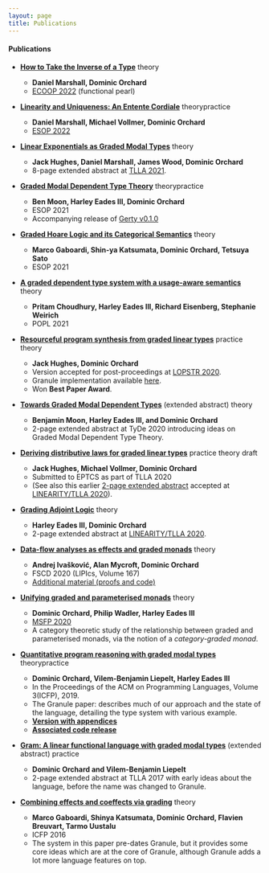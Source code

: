 ```yaml
---
layout: page
title: Publications
---
```


#### Publications

* [__How to Take the Inverse of a Type__](http://granule-project.github.io/papers/ecoop22-paper.pdf) <span class="theory">theory</span>

  - __Daniel Marshall, Dominic Orchard__
  - [ECOOP 2022](https://2022.ecoop.org) (functional pearl)

* [__Linearity and Uniqueness: An Entente Cordiale__](http://granule-project.github.io/papers/esop22-paper.pdf) <span class="theory">theory</span><span class="practice">practice</span>

  - __Daniel Marshall, Michael Vollmer, Dominic Orchard__
  - [ESOP 2022](https://etaps.org/2022/esop)

* [__Linear Exponentials as Graded Modal Types__](http://granule-project.github.io/papers/tlla_2021_paper11.pdf) <span class="theory">theory</span>

  - __Jack Hughes, Daniel Marshall, James Wood, Dominic Orchard__
  - 8-page extended abstract at [TLLA 2021](https://lipn.univ-paris13.fr/TLLA/2021/).

* [__Graded Modal Dependent Type Theory__](https://link.springer.com/chapter/10.1007/978-3-030-72019-3_17) <span class="theory">theory</span><span class="practice">practice</span>
  - __Ben Moon, Harley Eades III, Dominic Orchard__
  - ESOP 2021
  - Accompanying release of [Gerty v0.1.0](https://github.com/granule-project/gerty/releases/tag/v0.1.0)

* [__Graded Hoare Logic and its Categorical Semantics__](https://link.springer.com/chapter/10.1007/978-3-030-72019-3_9) <span class="theory">theory</span>
  - __Marco Gaboardi, Shin-ya Katsumata, Dominic Orchard, Tetsuya  Sato__
  - ESOP 2021

* [__A graded dependent type system with a usage-aware semantics__](https://dl.acm.org/doi/10.1145/3434331) <span class="theory">theory</span>
  - __Pritam Choudhury, Harley Eades III, Richard Eisenberg, Stephanie Weirich__
  - POPL 2021

* [__Resourceful program synthesis from graded linear types__](http://granule-project.github.io/papers/LOPSTR_2020_paper_post_proceedings.pdf)  <span class="practice">practice</span> <span class="theory">theory</span>
  - __Jack Hughes, Dominic Orchard__
  - Version accepted for post-proceedings at [LOPSTR 2020](https://nms.kcl.ac.uk/maribel.fernandez/LOPSTR2020/).
  - Granule implementation available [here](https://github.com/granule-project/granule/releases/tag/v0.7.8.0).
  - Won __Best Paper Award__.

*  [__Towards Graded Modal Dependent Types__](papers/towards-graded-modal-dependent-types.pdf) (extended abstract) <span class="practice">theory</span>

   - __Benjamin Moon, Harley Eades III, and Dominic Orchard__
   - 2-page extended abstract at TyDe 2020 introducing ideas on Graded Modal Dependent Type Theory.

* [__Deriving distributive laws for graded linear types__](http://granule-project.github.io/papers/distributive_laws_journal.pdf)  <span class="practice">practice</span> <span class="theory">theory</span> <span class="paper">draft</span>
  - __Jack Hughes, Michael Vollmer, Dominic Orchard__
  - Submitted to EPTCS as part of TLLA 2020
  - (See also this earlier [2-page extended abstract](http://granule-project.github.io/papers/deriving-graded-dist.pdf) accepted at [LINEARITY/TLLA 2020](https://lipn.univ-paris13.fr/LinearityTLLA2020/)).

* [__Grading Adjoint Logic__](https://arxiv.org/abs/2006.08854) <span class="theory">theory</span>

  - __Harley Eades III, Dominic Orchard__
  - 2-page extended abstract at [LINEARITY/TLLA 2020](https://lipn.univ-paris13.fr/LinearityTLLA2020/).

* [__Data-flow analyses as effects and graded monads__](https://drops.dagstuhl.de/opus/volltexte/2020/12337/pdf/LIPIcs-FSCD-2020-15.pdf) <span class="theory">theory</span>

  - __Andrej Ivašković, Alan Mycroft, Dominic Orchard__
  - FSCD 2020 (LIPIcs, Volume 167)
  - [Additional material (proofs and code)](https://zenodo.org/record/3784967#.XvW7lpNKjSc)

* [__Unifying graded and parameterised monads__](https://arxiv.org/abs/2001.10274) <span class="theory">theory</span>

   - __Dominic Orchard, Philip Wadler, Harley Eades III__
   - [MSFP 2020](https://msfp-workshop.github.io/msfp2020/)
   - A category theoretic study of the relationship between graded and
   parameterised monads, via the notion of a _category-graded monad_.


* [__Quantitative program reasoning with graded modal types__](https://www.cs.kent.ac.uk/people/staff/dao7/publ/granule-icfp19.pdf) <span class="theory">theory</span><span class="practice">practice</span>

  - __Dominic Orchard, Vilem-Benjamin Liepelt, Harley Eades III__
  - In the Proceedings of the ACM on Programming Languages, Volume 3(ICFP), 2019.
  - The Granule paper: describes much of our approach and the state
    of the language, detailing the type system with various example.
  - [__Version with appendices__](https://kar.kent.ac.uk/74450/1/paper.pdf)
  - [__Associated code release__](https://github.com/granule-project/granule/releases/tag/icfp19)

*  [__Gram: A linear functional language with graded modal types__](http://www.cs.ox.ac.uk/conferences/fscd2017/preproceedings_unprotected/TLLA_Orchard.pdf) (extended abstract) <span class="practice">practice</span>

   - __Dominic Orchard and Vilem-Benjamin Liepelt__
   - 2-page extended abstract at TLLA 2017 with early ideas about the language, before the name was changed to Granule.

* [__Combining effects and coeffects via grading__](https://kar.kent.ac.uk/57480/1/bieffects.pdf) <span class="theory">theory</span>

    - __Marco Gaboardi, Shinya Katsumata, Dominic Orchard, Flavien Breuvart, Tarmo Uustalu__
    - ICFP 2016
    - The system in this paper pre-dates Granule, but it provides some
      core ideas which are at the core of Granule, although Granule adds a lot more language features on top.
